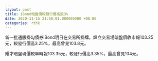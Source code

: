 ```yaml
---
layout: post
title: iBond暗盤價較發行價高逾3%
date: 2020-11-16 21:50:01.000000000 +08:00
categories: rthk
---
```


新一批通脹掛勾債券iBond明日在交易所掛牌。輝立交易場暗盤價收市報103.25元，較發行價高3.25%，最高曾見103.8元。

耀才暗盤現價較早時報103.35元，較發行價高3.35%，最高曾見104元。
